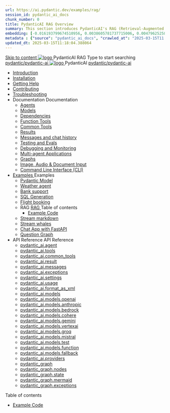 ```yaml
---
url: https://ai.pydantic.dev/examples/rag/
session_id: pydantic_ai_docs
chunk_number: 0
title: PydanticAI RAG Overview
summary: This section introduces PydanticAI's RAG (Retrieval-Augmented Generation) feature, providing links to core documentation, installation instructions, and troubleshooting resources.
embedding: [-0.016193799674510956, 0.0038605781737715006, 0.004796252585947514, -0.0045273383148014545, 0.010086128488183022, -0.0015287594869732857, -0.03589453548192978, -0.017814652994275093, 0.007757993880659342, 0.021807845681905746, 0.013298365287482738, -0.07785990089178085, -0.014933953993022442, -0.021454203873872757, 0.018625078722834587, -0.005400388967245817, -0.028188113123178482, 0.009216762147843838, -0.010277683846652508, 0.06406791508197784, 0.036690227687358856, -0.006590242497622967, 0.014595047570765018, 0.015972772613167763, -0.014005647040903568, -0.00012720475206151605, 0.02332555316388607, 0.0739109143614769, 0.014138261787593365, -0.04744679853320122, 0.03306540846824646, -0.02882171981036663, -0.010638692416250706, -0.01645902916789055, 0.04830143228173256, 0.015884364023804665, -0.0037979541812092066, 0.007113336119800806, -0.020511163398623466, 0.0281144380569458, 0.014403492212295532, -0.05204412713646889, 0.03203395754098892, 0.008804180659353733, -0.03586506471037865, 0.012790006585419178, -0.00619608024135232, 0.005551422946155071, 0.03035416267812252, 0.0011815652251243591, -0.0749128982424736, -0.009135719388723373, -0.039165712893009186, 0.01071973517537117, -0.02261827141046524, 0.02646411582827568, -0.053664982318878174, 0.024754852056503296, 0.02367919497191906, -0.04149384796619415, 0.007610643282532692, -0.008126369677484035, -0.013423613272607327, 0.05045274645090103, -0.03557036444544792, 0.02124791406095028, -0.09342009574174881, 0.01354886032640934, -0.08121948689222336, -0.020157521590590477, 0.03577665612101555, 9.416605462320149e-05, -0.0350988432765007, -0.06020733714103699, -0.022087810561060905, -0.04075709357857704, 0.03480414301156998, 0.08870488405227661, 0.005028329323977232, -0.0515136681497097, 0.015854893252253532, 0.026537790894508362, -0.002578630344942212, -0.021233178675174713, -0.012981561943888664, -0.022559331730008125, -0.031090915203094482, -0.02325187809765339, -0.013342570513486862, -0.004453663248568773, -0.022912973538041115, 0.029425855726003647, -0.04821301996707916, 0.01207535807043314, 0.07125861197710037, 0.009010471403598785, -0.0018722699023783207, 0.0030648864340037107, 0.02391495555639267, 0.013305732980370522, 0.024799056351184845, -0.04597329720854759, -0.013718313537538052, 0.024401210248470306, 0.02787867747247219, 0.0019616009667515755, 0.005986106116324663, -0.005853490903973579, -0.015191816724836826, -0.004586278460919857, -0.10903922468423843, -0.020466957241296768, -0.03000052273273468, 0.0049620214849710464, -0.061356667429208755, 0.0067228577099740505, -0.005555106792598963, -0.012097460217773914, 0.01947971060872078, -0.04921500384807587, -0.04028557240962982, -0.009474624879658222, 0.011434383690357208, -0.012988929636776447, 0.020290138199925423, 0.009039941243827343, -0.0057429783046245575, -0.04332099109888077, -0.047535210847854614, 0.006177661474794149, 0.030796214938163757, 0.01340887788683176, 0.025241108611226082, -0.023148734122514725, -0.013799356296658516, -0.014661355875432491, -0.036424994468688965, -0.009246231988072395, -0.03338957950472832, 0.05720138922333717, 0.02061430737376213, -0.022795092314481735, -0.007787463720887899, 0.04346834123134613, -0.03996140509843826, -0.0001768203655956313, -0.042584240436553955, 0.007831668481230736, -0.04488290473818779, -0.0012331379111856222, 0.005481431260704994, 0.03321275860071182, -0.03839949145913124, -0.016783200204372406, -0.02615468017756939, 0.0024460151325911283, 0.023384494706988335, 0.013482552953064442, 0.0013408877421170473, -0.06265334784984589, -0.010366094298660755, 0.06283017247915268, -0.027598712593317032, -0.014219304546713829, -0.029632147401571274, 0.0016622956609353423, -0.056169938296079636, 0.004737312439829111, -0.048124611377716064, -0.04735838994383812, -0.017343131825327873, -0.0480656698346138, -0.010675529949367046, -0.01231111865490675, 0.007780096028000116, -0.014359287917613983, -0.0204964280128479, -0.007304891478270292, 0.009047308936715126, -0.033477988094091415, -0.03256441652774811, 0.010498709045350552, -0.027952352538704872, -0.026596730574965477, -0.015737012028694153, -0.015884364023804665, 0.0047262609004974365, -0.01024821400642395, -0.031002504751086235, 0.048124611377716064, -0.0003842619771603495, 0.04992228373885155, 0.04214218631386757, 0.027554508298635483, 0.010763940401375294, -0.03321275860071182, 0.06654340028762817, -0.01625273935496807, 0.0077948314137756824, -0.004803619813174009, 0.01700422540307045, 0.01693055033683777, 0.03804584965109825, -0.026832491159439087, -0.006807584315538406, -0.030029993504285812, -0.009887205436825752, 0.008428437635302544, -0.012856313958764076, -0.020687982439994812, 0.0387236624956131, -0.050717975944280624, 0.019848085939884186, 0.0006644577952101827, -0.024209655821323395, -0.013666740618646145, -0.04844878241419792, 0.03996140509843826, 0.010262948460876942, 0.022824563086032867, -0.03374322131276131, 0.05230936035513878, 0.0013040502090007067, 0.002442331286147237, -0.009791428223252296, 0.016267474740743637, 0.05855701118707657, -0.0739109143614769, 0.039843522012233734, 0.012738433666527271, 0.027790268883109093, 0.024018099531531334, -0.022515127435326576, -0.02273615263402462, 0.04237794876098633, -0.04264317825436592, -0.009238864295184612, -0.012561613693833351, 0.008546317927539349, 0.020393282175064087, 0.005245671141892672, -0.001913712127134204, 0.006262388080358505, -0.01225217804312706, 0.02563895285129547, 0.000726160709746182, -0.013526758179068565, -0.03934253379702568, 0.03686704859137535, 0.03586506471037865, 0.05422491207718849, -0.026287294924259186, 0.024843262508511543, -0.028910130262374878, -0.02384128049015999, -0.015088671818375587, -0.01095549575984478, -0.003558509983122349, -0.04500078409910202, -0.007566438522189856, -0.01252477616071701, 0.014676090329885483, -0.024209655821323395, 0.011029170826077461, -0.0007091233273968101, -0.013674108311533928, -0.01103653758764267, 0.01877242885529995, -0.04983387514948845, -0.03860577940940857, 0.009982983581721783, 0.032181307673454285, 0.058763302862644196, -0.0020776393357664347, -0.05195571854710579, 0.04676898941397667, 0.011596469208598137, 0.017578892409801483, 0.01589909754693508, 0.022677212953567505, -0.005072534549981356, -0.011898537166416645, 0.03368427976965904, 0.03221077844500542, -0.0042510563507676125, 0.059352703392505646, 0.004041082225739956, -0.01517708133906126, 0.00124695198610425, 0.0026799337938427925, 0.030973033979535103, -0.009062044322490692, 0.03380215913057327, -0.036307115107774734, 0.003116459120064974, -0.004792568739503622, 0.07544335722923279, 0.016562175005674362, 0.042819999158382416, -0.013276263140141964, 0.028689105063676834, 0.007006506901234388, 0.0008039801032282412, -0.010343991219997406, -0.006678652483969927, 0.006980720907449722, -0.021660495549440384, -0.04361569136381149, 0.02933744713664055, -0.05027592554688454, -0.03427368029952049, 0.010911290533840656, 0.0015545457135885954, -0.035157784819602966, -0.028571223840117455, -0.03433262184262276, 0.06165136769413948, 0.004954654257744551, 0.045059725642204285, -0.03297699987888336, -0.04063921421766281, -0.06453943252563477, 0.06725068390369415, 0.020584838464856148, -0.08009962737560272, -0.03353692963719368, 0.02893960103392601, -0.01889031007885933, -0.030619394034147263, -0.013254160061478615, 0.023826545104384422, -0.03580612316727638, -0.0057982346042990685, 0.045383892953395844, -0.006936515681445599, -0.04721103981137276, -0.028026027604937553, 0.024533826857805252, -0.009548299945890903, 0.026169415563344955, -0.04049186408519745, -0.038428958505392075, -0.03739750757813454, -0.03179819509387016, -0.03433262184262276, 0.01998070254921913, 0.00977669283747673, 0.01778518222272396, -0.00025901422486640513, 0.009224128909409046, 0.018905043601989746, 0.008973633870482445, -0.00694019952788949, 0.027392422780394554, -0.00889259111136198, -0.018684018403291702, -0.00834739487618208, -0.009592505171895027, -0.03197501599788666, 0.03368427976965904, -0.07774202525615692, 0.005341448821127415, -0.013570963405072689, -0.01747574657201767, 0.010940760374069214, 0.02650832012295723, -0.028188113123178482, -0.0281586442142725, 0.02233830653131008, -0.023060323670506477, 0.022411981597542763, 0.020128052681684494, -0.02285403199493885, -0.035010434687137604, -0.013217322528362274, -0.02858595922589302, -0.026302030310034752, 0.0047888848930597305, 5.9429371503938455e-06, 0.038075320422649384, -0.0014025907730683684, 0.0019910710398107767, 0.005381970200687647, 0.016812670975923538, 0.04948023334145546, 0.02313399873673916, -0.005978738889098167, 0.01751995086669922, -0.009423051960766315, 0.06866524368524551, 0.031120384112000465, -0.015132877044379711, -0.026685141026973724, -0.010579751804471016, 0.019538650289177895, 0.007890609093010426, -0.021026888862252235, -0.004538389388471842, 0.0584980733692646, 0.021807845681905746, 0.02474011667072773, -0.0041331760585308075, -0.03539354354143143, 0.007419087924063206, 0.001095917890779674, 0.03530513495206833, 0.08764396607875824, 0.03577665612101555, 0.0012837895192205906, -0.03565877303481102, 0.0364544652402401, -0.042937878519296646, 0.0169600211083889, -0.01180275995284319, -0.026803020387887955, -0.036189235746860504, 0.001300366478972137, 0.01684213988482952, 0.007492762990295887, 0.03035416267812252, -0.020039642229676247, -0.0867009237408638, -0.03848790004849434, -0.0163706187158823, -0.05646463856101036, 0.06365533173084259, 0.06890100240707397, -0.015294961631298065, 0.010513444431126118, -0.031149854883551598, 0.017578892409801483, 0.0054188077338039875, 0.04629746824502945, 0.0038421591743826866, 0.011986947618424892, -0.004711525980383158, 0.01865454949438572, 0.04803619906306267, 0.01360780093818903, -0.010601854883134365, 0.02807023376226425, -0.041994836181402206, -0.04497131332755089, 0.03117932565510273, -0.02697984129190445, -0.01360780093818903, 0.006859156768769026, -0.030973033979535103, -0.016709525138139725, -0.02622835524380207, -0.004678372293710709, -0.015007629059255123, -0.018978720530867577, -0.00041764602065086365, -0.01180275995284319, -0.04373357072472572, 0.07532547414302826, 0.005116739310324192, 0.06383215636014938, 0.0008997578406706452, 0.04821301996707916, 0.01431508269160986, -0.047888848930597305, 0.04296734929084778, 0.007437506690621376, -0.026022063568234444, 0.025550544261932373, -0.009924042969942093, 0.013777254149317741, 0.0020794812589883804, 0.013475185260176659, -0.01684213988482952, -0.017372600734233856, -0.007319626398384571, -0.007485395763069391, -0.024519091472029686, 0.03386110067367554, -0.008914693258702755, -0.02443068102002144, -0.0027130874805152416, 0.017328396439552307, -0.01407932210713625, -0.0017018960788846016, -0.0069291479885578156, 0.010579751804471016, 0.06359639018774033, -0.008015857078135014, -0.042908407747745514, -0.01071973517537117, 0.0058313882909715176, -0.018551403656601906, 0.019612325355410576, 0.05251564830541611, -0.019185010343790054, 0.022279366850852966, 0.018448257818818092, -0.021586820483207703, -0.010196641087532043, -0.0031643479596823454, -0.047299448400735855, -0.019185010343790054, -0.008597890846431255, -0.004862559959292412, 0.049892812967300415, 0.010734469629824162, -0.04131702706217766, 0.012767904438078403, 0.008295821957290173, -0.01645902916789055, 0.03403792157769203, -0.037014398723840714, -0.01015243586152792, 0.012893151491880417, 0.042319007217884064, 0.03132667392492294, 0.016915814951062202, -0.014911850914359093, 0.04228953644633293, -0.01865454949438572, -0.00818530935794115, 0.037132278084754944, -0.023531844839453697, -0.0014891590690240264, -0.007625378202646971, 0.011397546157240868, -0.03058992326259613, -0.018197763711214066, -0.03957829251885414, -0.015972772613167763, -0.018271438777446747, 0.0317392572760582, -0.0033393262419849634, 0.02749556675553322, 0.008074796758592129, -0.05902853235602379, -0.020702717825770378, 0.007728523574769497, 0.012797374278306961, -0.023929689079523087, -0.03377269208431244, -0.018919778987765312, 0.005050431936979294, -0.014639252796769142, -0.00677443016320467, -0.003105407813563943, 0.007595908362418413, 0.015766482800245285, 0.011854331940412521, 0.0004148832231294364, 0.014933953993022442, 0.09165189415216446, 0.011699614115059376, 0.023148734122514725, -0.04178854823112488, 0.016517968848347664, -0.004125808831304312, -0.0008334501762874424, -0.016709525138139725, 0.032417066395282745, -0.002685459330677986, 0.001183407148346305, -0.007905343547463417, 0.015648603439331055, 0.005960320122539997, -0.008966266177594662, 0.039725642651319504, 0.02120370976626873, -0.023826545104384422, -0.04311469942331314, 0.0003651524893939495, 0.025609483942389488, -0.0045199706219136715, -0.015280227176845074, -0.013858295977115631, -0.003871629247441888, 0.0049067651852965355, -0.012156400829553604, -0.028409140184521675, -0.01462451834231615, 0.00844317302107811, -0.034067392349243164, -0.021586820483207703, -0.005510901566594839, 0.005168312229216099, -0.04629746824502945, -0.002311557997018099, 0.00883365049958229, -0.00797165185213089, 0.026567259803414345, 0.008944164030253887, 0.024828527122735977, 0.009688282385468483, -0.009275701828300953, -0.011066008359193802, -0.028364934027194977, 0.006081883795559406, 0.0222646314650774, -0.014646620489656925, -0.04903818294405937, 0.027775533497333527, 0.008907326497137547, -0.033595871180295944, -0.02540319226682186, 0.024327535182237625, 0.011810126714408398, -0.0044647143222391605, -0.010410299524664879, 0.006682336330413818, 0.004932551644742489, -0.005455645266920328, -0.00950409471988678, -0.013261527754366398, -0.021940460428595543, -0.03589453548192978, -0.018433524295687675, 0.03138561546802521, -0.05478484556078911, 0.015339166857302189, 0.03887101262807846, -0.03427368029952049, -0.01340887788683176, 0.015427577309310436, 0.04102232679724693, -0.022353041917085648, 0.0017221567686647177, 0.002309716073796153, -0.011721717193722725, -0.03557036444544792, -0.0375448577105999, -0.015383372083306313, -0.015722278505563736, 0.027834473177790642, 0.017372600734233856, 0.011250196024775505, -0.01180275995284319, 0.011832229793071747, -0.00524198729544878, -0.027908148244023323, 0.0007542493985965848, -0.03350745886564255, 0.038193199783563614, 0.039401471614837646, -0.0020076478831470013, -0.03397898003458977, 0.04320311173796654, -0.04585541412234306, 0.0049767568707466125, 0.006243969313800335, 0.011316503398120403, 0.011441751383244991, 0.004696791060268879, -0.01042503397911787, 0.02497587725520134, -0.014830808155238628, 0.025933654978871346, -0.01309944223612547, -0.010329256765544415, -0.03106144443154335, -0.025653688237071037, 0.04903818294405937, -0.04202430695295334, 0.026375705376267433, 0.00865683052688837, -0.02155734971165657, -0.03954882174730301, 0.04656269773840904, 0.029160626232624054, 0.03648393601179123, 0.009319907054305077, 0.00889259111136198, 0.002191835781559348, 0.0032619673293083906, 0.018860839307308197, 0.025079023092985153, -0.0034479971509426832, -0.015442312695086002, -0.01160383690148592, -0.035246193408966064, -0.005378286354243755, 0.038222670555114746, -0.013637270778417587, 0.015066568739712238, -0.05835072323679924, 0.00610767025500536, 0.057348739355802536, -0.03244653716683388, 0.01606118306517601, 0.0059492685832083225, 0.009695650078356266, 0.0352756641805172, 0.007338045164942741, -0.014344552531838417, 0.020555367693305016, -0.0036598131991922855, 0.01849246397614479, 0.022529862821102142, -0.00959987286478281, 0.013850929215550423, -0.018153557553887367, -0.14475694298744202, -0.012200605124235153, 0.014374022372066975, -0.0058608585968613625, -0.016709525138139725, -0.016400089487433434, -0.01912607066333294, 0.011176520958542824, -0.005352499894797802, 0.03179819509387016, -0.026360969990491867, -0.02101215347647667, 0.0018031994113698602, -0.033124350011348724, 0.026965105906128883, -0.04632693529129028, 0.012907886877655983, -0.0012101144529879093, 0.0063102771528065205, -0.015221286565065384, -0.032063428312540054, -0.05039380490779877, 0.03191607818007469, -0.008273719809949398, -0.0292490366846323, 0.003300646785646677, -0.018448257818818092, -0.02077639289200306, 0.01869875378906727, -0.018669284880161285, -0.0015858577098697424, 0.01799147203564644, 0.010594487190246582, 0.010196641087532043, -0.01735786534845829, 0.0020702718757092953, -0.0004148832231294364, -0.04158225655555725, 0.023178203031420708, -0.021527880802750587, -0.0038090054877102375, -0.010329256765544415, -0.021896256133913994, -0.0020039642695337534, -0.0005253959679976106, -0.02537372335791588, -0.028895394876599312, 0.03598294407129288, 0.036690227687358856, -0.0131952203810215, -0.001172355841845274, -0.0047630988992750645, 0.013836193829774857, 0.0027020361740142107, -0.03397898003458977, 0.012303750962018967, -0.0027554507832974195, -0.005614046938717365, -0.00758854066953063, -0.009039941243827343, 0.016901079565286636, 0.001419167616404593, 0.0017682036850601435, -0.01889031007885933, 0.021292120218276978, 0.003996876999735832, -0.01688634604215622, 0.033242229372262955, -0.009938778355717659, -0.02089427411556244, 0.009356744587421417, -0.013349938206374645, 0.007341729011386633, -0.009098881855607033, 0.017461011186242104, 0.037132278084754944, -0.014101424254477024, 0.0024883784353733063, -0.034303151071071625, -0.004833090119063854, 0.0037795354146510363, 0.009732487611472607, -0.017505217343568802, 0.009003103710711002, 0.01044713705778122, 0.0071096522733569145, -0.00473362859338522, 0.016709525138139725, -0.024725381284952164, -0.04243689030408859, -0.020245932042598724, -0.06654340028762817, 0.005378286354243755, 0.005212516989558935, -0.024357005953788757, 0.016326414421200752, -0.0158254224807024, 0.0035732449032366276, -0.10208429396152496, -0.004862559959292412, -0.009629342705011368, -0.0033890570048242807, 0.03483361378312111, -0.008502112701535225, 0.02502008154988289, 0.019111335277557373, 0.0049067651852965355, -0.015339166857302189, 0.018094617873430252, -0.006730225402861834, -0.04181801900267601, 0.008642095141112804, 0.020481692627072334, -0.042937878519296646, 0.04874348267912865, -0.01657691039144993, 0.02787867747247219, 0.007205429952591658, -0.00950409471988678, 3.931260289391503e-05, 0.0007588540902361274, 0.04043292626738548, -0.033713750541210175, -0.0065165674313902855, 0.008568420074880123, 0.023620253428816795, 0.054843783378601074, 0.0058866445906460285, -0.0044020903296768665, -0.028895394876599312, -0.014506638050079346, -0.0007284630555659533, -0.0014569261111319065, 0.026640934869647026, 0.002558369655162096, 0.026906166225671768, 0.019347095862030983, -0.01578121818602085, 0.004302628803998232, -0.03179819509387016, 0.015604397282004356, 0.001000140211544931, 0.04055080562829971, 0.02596312388777733, -0.016400089487433434, -0.010439769364893436, 0.0027443994767963886, 0.0020334343425929546, 0.0017101845005527139, 0.04559018462896347, -0.00038955739000812173, 0.023944424465298653, 0.028364934027194977, 0.01252477616071701, -0.02921956591308117, 0.00509463669732213, -0.006173978094011545, 0.0018096459098160267, 0.010056658647954464, 0.01340887788683176, 0.0007390538812614977, -0.014484534971415997, -0.00932727474719286, -0.005975055042654276, -0.038812071084976196, 0.013180484995245934, -0.011714349500834942, -0.006789165548980236, -0.015088671818375587, 0.01268686167895794, -0.011758554726839066, -0.01731366105377674, -0.006796532776206732, 0.007072814740240574, 0.007839036174118519, 0.0011244670022279024, -0.009423051960766315, -0.050600096583366394, 0.031474024057388306, -0.0316508449614048, -0.03197501599788666, 0.02202887088060379, -0.01455084327608347, -0.01849246397614479, 0.0026375704910606146, -0.019052395597100258, -0.00858315546065569, -0.005956636276096106, 0.025241108611226082, -0.004586278460919857, 0.016901079565286636, 0.0033043306320905685, -0.014366654679179192, 0.00554773909971118, -0.0020997419487684965, 0.017092635855078697, 0.009393582120537758, 0.004538389388471842, 0.0515136681497097, 0.0298826415091753, -0.004368936643004417, 0.0304720439016819, -0.01936183124780655, 0.01500026136636734, -0.008966266177594662, -0.026847226545214653, -0.02509375661611557, 0.010358726605772972, 0.007787463720887899, 0.01978914625942707, -0.01740207150578499, -0.020437488332390785, -0.020761657506227493, 0.009629342705011368, 0.08033538609743118, 0.00015552365221083164, -0.062063951045274734, 0.01950918138027191, 0.008914693258702755, -0.03150349482893944, -0.006700755096971989, 0.046975277364254, -0.008052694611251354, -0.007861139252781868, -0.012355322949588299, 0.011007067747414112, -0.009511462412774563, -0.0067854817025363445, 0.027274541556835175, -0.005367234814912081, -0.038075320422649384, 0.04818354919552803, 0.0041884323582053185, -0.007120703812688589, 0.04830143228173256, -0.008096899837255478, -0.005381970200687647, 0.0022526178508996964, 0.013659373857080936, 0.001290236134082079, 0.00818530935794115, -0.005514585413038731, -0.05098320543766022, -0.0038237404078245163, -0.004343150183558464, -0.005212516989558935, 0.0016051974380388856, -0.007065447047352791, 0.02773132734000683, -0.02799655869603157, -0.0025215321220457554, 0.02242671698331833, 0.0036579712759703398, 0.04455873370170593, -0.013519390486180782, -0.030678333714604378, -0.000704058213159442, -0.019391300156712532, 0.0049067651852965355, 0.06082620844244957, 0.010741837322711945, -0.03259388729929924, 0.0010986807756125927, -0.0011631464585661888, -0.02901327610015869, -0.001570201711729169, -0.030442573130130768, 0.009047308936715126, -0.008634728379547596, 0.008450539782643318, 0.039872992783784866, 0.024327535182237625, 0.009297803975641727, 0.0701976865530014, 0.05820337310433388, -0.0025012714322656393, -0.021454203873872757, 0.008885223418474197, -0.02929324097931385, -0.009666180238127708, 0.01044713705778122, 0.0468868687748909, 0.033831629902124405, -0.012421631254255772, 0.0003029890649486333, 0.01472766324877739, -0.012193238362669945, 0.012568981386721134, 0.006365533452481031, -0.0049767568707466125, -0.010786042548716068, 0.04850772023200989, -0.0013832510448992252, 0.020923743024468422, 0.02882171981036663, -0.0055624740198254585, -0.0014265351928770542, 0.00773589126765728, 0.017578892409801483, 0.042319007217884064, 0.03188660740852356, -0.019774410873651505, 0.003503253450617194, 0.044588204473257065, -0.019022924825549126, -0.014042484574019909, 0.02709772065281868, 0.02700931206345558, -0.023001382127404213, -0.0027701857034116983, -0.005975055042654276, 0.014197202399373055, -0.011515426449477673, 0.03498096391558647, -0.013276263140141964, -0.012502674013376236, -0.028924865648150444, -0.011824862100183964, -0.020054377615451813, -0.042937878519296646, -0.04043292626738548, 0.011353340931236744, 0.012922622263431549, 0.007201746106147766, 0.0006865603500045836, 0.013909868896007538, 0.012325853109359741, 0.0035327235236763954, -0.0006584716611541808, 0.010086128488183022, -0.03557036444544792, 0.005282508675009012, 0.04060974344611168, 0.008958898484706879, 0.022721417248249054, 0.021188974380493164, 0.04043292626738548, -0.018404053524136543, -0.016075918450951576, 0.009297803975641727, -0.004873611498624086, -0.018580874428153038, 0.008568420074880123, 0.012598451226949692, 0.023856014013290405, 0.04214218631386757, 0.0015563876368105412, -0.01693055033683777, -0.011522794142365456, 0.0021549982484430075, 0.03798690810799599, -0.009474624879658222, 0.023885484784841537, -0.01160383690148592, 0.015545457601547241, 0.0024810107424855232, -0.0014219305012375116, -0.002517848275601864, -0.0008951530908234417, 9.43387349252589e-05, 0.0035290399100631475, -0.00883365049958229, -0.00294516421854496, -0.028291258960962296, 0.005485115107148886, -0.005643516778945923, 0.016547439619898796, 0.025889448821544647, -0.016812670975923538, 0.02552107349038124, -0.009489360265433788, 0.02250039204955101, -0.03000052273273468, -0.013025767169892788, 0.0006055176490917802, -0.03144455701112747, 0.0013593066250905395, -0.025977859273552895, -0.024725381284952164, 0.009010471403598785, -0.007312259171158075, -0.014285611920058727, 0.024636970832943916, -0.027849208563566208, -0.020408017560839653, -0.033713750541210175, 0.004659953527152538, 0.007124387193471193, 0.012988929636776447, 0.01323205791413784, -0.01802094280719757, -0.015958039090037346, 0.013902501203119755, 0.0035382492933422327, -0.00811163429170847, -0.0028770146891474724, 0.024062305688858032, -0.009378846734762192, 0.014875013381242752, 0.04544283449649811, 0.018404053524136543, -0.006542353890836239, 0.015840157866477966, 0.009754590690135956, -0.013254160061478615, -0.06442155689001083, 0.043880920857191086, 0.01747574657201767, -0.029661616310477257, -0.009548299945890903, 0.011124948039650917, 0.00987247098237276, 0.0071649085730314255, 0.008354762569069862, -0.044706083834171295, -0.012318485416471958, -0.039843522012233734, -0.01802094280719757, 0.018757693469524384, 0.03580612316727638, -0.004943602718412876, 0.006984404753893614, 0.017254721373319626, -0.034686263650655746, -0.01346781849861145, 0.0012957617873325944, 0.0013712787767872214, -0.00787587370723486, 0.01156699936836958, 0.015854893252253532, -0.014816073700785637, 0.03256441652774811, -0.027304012328386307, -0.011183888651430607, -0.06271228939294815, -0.005013594403862953, -0.0008698272868059576, -0.032299187034368515, -0.004995175637304783, -0.026213619858026505, -0.007654848508536816, -0.012546878308057785, 0.03447997197508812, -0.024401210248470306, 0.015884364023804665, -0.00794954877346754, -0.003547458676621318, -0.0021200026385486126, 0.09695649892091751, -0.0027020361740142107, -0.028644898906350136, 0.024062305688858032, 0.01754942163825035, 0.010314521379768848, 0.008553685620427132, -0.0018787164008244872, -0.010609222576022148, -0.03141508623957634, -0.01606118306517601, 0.03141508623957634, 0.01015243586152792, -0.002998578827828169, 0.008848385885357857, -0.026169415563344955, 0.005964003503322601, 0.036424994468688965, 0.03058992326259613, 0.006041362415999174, 0.016797935590147972, 0.03007419779896736, -0.015118141658604145, -0.002707561943680048, 0.004947286564856768, 0.000682876561768353, 0.019656531512737274, -0.01337204035371542, 0.03309487923979759, 0.057938139885663986, 0.016974754631519318, -0.038340549916028976, -0.0021292120218276978, 0.0105208121240139, -0.036218706518411636, 0.023929689079523087, 0.0028972753789275885, -0.02728927694261074, 0.000266381714027375, -0.004044766072183847, 0.02485799603164196, 0.018477728590369225, -0.024209655821323395, 0.003878996940329671, 0.025314783677458763, 0.013990911655128002, 0.04037398472428322, -0.021734170615673065, -0.0025528441183269024, 0.021144768223166466, -0.020997418090701103, 0.040197163820266724, -0.0068407380022108555, -0.006339746993035078, -0.007083865813910961, -0.017387336120009422, 0.0002371418959228322, 0.05938217416405678, 0.04638587683439255, 0.020010171458125114, -0.035835593938827515, 0.01766730099916458, -0.002204729011282325, 0.014705561101436615, -0.007094917353242636, -0.04617958515882492, 0.008332659490406513, -0.011419649235904217, 0.005986106116324663, 0.02384128049015999, -0.025889448821544647, 0.016473764553666115, 0.01411615964025259, 0.01221534051001072, 0.012554246000945568, 0.040816035121679306, -0.000581112748477608, 0.011441751383244991, 0.02214675210416317, 0.03586506471037865, 0.0005396705237217247, -0.029941583052277565, -0.004810987506061792, 0.023340288549661636, -0.0292490366846323, -0.02191099151968956, 0.011751187033951283, 0.0012810267508029938, -0.031149854883551598, 0.002687301253899932, 0.017136840149760246, 0.00043468340300023556, -0.01606118306517601, 0.027436627075076103, 0.004048449918627739, 0.03589453548192978, -0.006866524461656809, 0.02700931206345558, 0.0020997419487684965, 0.03315382078289986, 0.01001245342195034, -0.0007731286459602416, -0.04196536913514137, 0.013814091682434082, 0.003602714976295829, 0.0163706187158823, -0.015457047149538994, -0.014609782956540585, -0.025535808876156807, 0.029705822467803955, 0.02556527778506279, 0.011751187033951283, 0.007905343547463417, 0.005731926765292883, -0.023826545104384422, -0.0051756794564425945, -0.02643464505672455, -0.0012699754443019629, -0.024003366008400917, -0.04149384796619415, 0.011751187033951283, 0.0040779197588562965, 0.006262388080358505, -0.024445416405797005, 0.014374022372066975, 0.01978914625942707, 0.003960039466619492, -0.013696211390197277, 0.012871049344539642, -0.00605609780177474, 0.005558790173381567, 0.01262792106717825, 0.017578892409801483, -0.01700422540307045, -0.00987983774393797, -0.013202587142586708, 0.014646620489656925, -0.005790866911411285, -0.03209289535880089, 0.02320767380297184, 0.012333220802247524, 0.04167066514492035, 0.029750026762485504, -0.03769220784306526, 0.0017995156813412905, -0.018521932885050774, 0.011147051118314266, -0.002011331729590893, -0.002869647229090333, 0.020673248916864395, -0.024489620700478554, -0.0009094277047552168, -0.004796252585947514, 0.048596132546663284, 0.010181906633079052, -0.028910130262374878, 0.010844982229173183, -0.04959811270236969, -0.003599031362682581, -0.017917796969413757, -0.0043136803433299065, -0.0022710366174578667, -0.010145069099962711, -0.012841579504311085, 0.016311679035425186, 0.006980720907449722, 0.01947971060872078, 0.02077639289200306, 0.01103653758764267, 0.0011815652251243591, -0.020702717825770378, -0.02344343438744545, 0.007389618083834648, 0.017564157024025917, 0.011699614115059376, -0.024607501924037933, -0.010609222576022148, 0.0014642936876043677, 0.0067854817025363445, 0.023310817778110504, -0.01900818943977356, -0.016193799674510956, -0.003158822190016508, -0.017181046307086945, -0.005724559538066387, 0.02502008154988289, -0.021115299314260483, -0.011721717193722725, 0.010565017350018024, -0.03557036444544792, 0.014425595290958881, -0.00281807454302907, 0.023973895236849785, 0.009334642440080643, -0.008944164030253887, 0.049185533076524734, 0.020319607108831406, -0.013283629901707172, 0.027613447979092598, 0.0005755871534347534, -0.023104527965188026, 0.013305732980370522, 0.0014992894139140844, 0.0029746342916041613, -0.005989789962768555, -0.010697632096707821, -0.005153576843440533, 0.014742398634552956, -0.0034111596178263426, -0.010940760374069214, -0.003039100207388401, -0.012554246000945568, -0.004420509096235037, 0.01861034333705902, 0.015545457601547241, 0.001213798183016479, -0.0007321468438021839, -0.007618010975420475, 0.013482552953064442, -0.028379669412970543, -0.009725119918584824, 0.011250196024775505, -0.0036763902753591537, -0.023502374067902565, 0.02764291688799858, 0.023973895236849785, -0.0009808004833757877, -0.014970791526138783, -0.013534125871956348, 0.018757693469524384, 0.038311079144477844, 0.0034258945379406214, -0.015118141658604145, -0.008774710819125175, -0.00923149660229683, -0.012185870669782162, -0.015722278505563736, 0.014595047570765018, 0.031149854883551598, -0.017269456759095192, -0.011353340931236744, 0.026920901611447334, 0.016783200204372406, 0.007632745895534754, -0.026095738634467125, -0.0022415665443986654, -0.0039895097725093365, -0.008870488964021206, -0.043055761605501175, 0.013850929215550423, 0.01723998598754406, 0.028247054666280746, -0.009202026762068272, -0.040344513952732086, 0.006918096914887428, -0.04158225655555725, -0.01382145844399929, -0.0025767884217202663, -0.0036045568995177746, 0.011183888651430607, -0.03247600793838501, 0.0030685700476169586, 0.014322449453175068, -0.015066568739712238, 0.011846965178847313, 0.021159503608942032, -0.028924865648150444, -0.0005359867354854941, -0.03860577940940857, -0.021881520748138428, 0.0010176380164921284, 0.014403492212295532, -0.01438875775784254, 0.009474624879658222, -0.0158696286380291, 0.008524214848876, 0.014757133089005947, 0.0033153819385915995, -0.016635850071907043, -0.028762780129909515, 0.0032638092525303364, 0.002630203031003475, 0.00582033721730113, -0.005650884471833706, 0.02085006795823574, 0.02969108708202839, -0.01197957992553711, -0.01272369921207428, 0.022559331730008125, 0.012318485416471958, 0.035835593938827515, 0.018669284880161285, 0.0031330359634011984, -0.007024926133453846, 0.021940460428595543, 0.022441452369093895, -0.0043394663371145725, -0.010970230214297771, 0.00206106249243021, -0.013917236588895321, -0.008774710819125175, -0.013379408046603203, 0.018713489174842834, 0.010380828753113747, 0.006689704023301601, 0.024872731417417526, 0.006262388080358505, 0.010528179816901684, -0.023944424465298653, 0.018787164241075516, 0.018241968005895615, -0.0204964280128479, 0.01959759183228016, -0.014735030941665173, 0.043291520327329636, 0.02948479726910591, -0.00246811774559319, 0.013828826136887074, -0.03813425824046135, -0.011552263982594013, 0.009621975012123585, -0.01570754311978817, 0.010196641087532043, -0.005253038369119167, 0.032652828842401505, 0.008634728379547596, -0.03551142290234566, -0.010616589337587357, 0.022912973538041115, -0.00758854066953063, 0.002740715630352497, 0.007640113588422537, 0.05127790570259094, -0.008885223418474197, 0.013224690221250057, -0.004225269891321659, 0.004217902664095163, 0.019229214638471603, 0.03447997197508812, -0.0005143446614965796, -0.022824563086032867, 0.011677511967718601, 0.0008537108660675585, -0.01127229817211628, 0.013873031362891197, 0.009695650078356266, 0.013077340088784695, 0.005824021063745022, 0.011066008359193802, -0.023782338947057724, 0.009680915623903275, 0.02155734971165657, 0.04007928445935249, -0.03235812857747078, 0.012694229371845722, -0.013151015155017376, -0.03403792157769203, 0.010675529949367046, -0.038782600313425064, 0.019803881645202637, -0.0015002103755250573, -0.00987247098237276, -0.0025933654978871346, 0.02179311029613018, -0.0008684459025971591, 0.01771150715649128, 0.009791428223252296, -0.010218744166195393, 0.005647200625389814, -0.010086128488183022, 0.01116915326565504, -0.000783719471655786, 0.022986648604273796, -0.011530161835253239, -0.018566139042377472, -0.04072762653231621, -0.03138561546802521, 0.004232637584209442, 0.025977859273552895, -0.06277123093605042, 0.006851789075881243, -0.017814652994275093, 0.014071954414248466, -0.0060597811825573444, 0.01480133831501007, -0.009894573129713535, -0.0017147891921922565, 0.009629342705011368, -0.020746923983097076]
metadata : {"source": "pydantic_ai_docs", "crawled_at": "2025-03-15T11:18:04.386545", "url_path": "/examples/rag/", "chunk_size": 4765}
updated_dt: 2025-03-15T11:18:04.388064
---
```

[ Skip to content ](https://ai.pydantic.dev/examples/rag/#rag)
[ ![logo](https://ai.pydantic.dev/img/logo-white.svg) ](https://ai.pydantic.dev/ "PydanticAI")
PydanticAI 
RAG 
Type to start searching
[ pydantic/pydantic-ai  ](https://github.com/pydantic/pydantic-ai "Go to repository")
[ ![logo](https://ai.pydantic.dev/img/logo-white.svg) ](https://ai.pydantic.dev/ "PydanticAI") PydanticAI 
[ pydantic/pydantic-ai  ](https://github.com/pydantic/pydantic-ai "Go to repository")
  * [ Introduction  ](https://ai.pydantic.dev/)
  * [ Installation  ](https://ai.pydantic.dev/install/)
  * [ Getting Help  ](https://ai.pydantic.dev/help/)
  * [ Contributing  ](https://ai.pydantic.dev/contributing/)
  * [ Troubleshooting  ](https://ai.pydantic.dev/troubleshooting/)
  * Documentation  Documentation 
    * [ Agents  ](https://ai.pydantic.dev/agents/)
    * [ Models  ](https://ai.pydantic.dev/models/)
    * [ Dependencies  ](https://ai.pydantic.dev/dependencies/)
    * [ Function Tools  ](https://ai.pydantic.dev/tools/)
    * [ Common Tools  ](https://ai.pydantic.dev/common_tools/)
    * [ Results  ](https://ai.pydantic.dev/results/)
    * [ Messages and chat history  ](https://ai.pydantic.dev/message-history/)
    * [ Testing and Evals  ](https://ai.pydantic.dev/testing-evals/)
    * [ Debugging and Monitoring  ](https://ai.pydantic.dev/logfire/)
    * [ Multi-agent Applications  ](https://ai.pydantic.dev/multi-agent-applications/)
    * [ Graphs  ](https://ai.pydantic.dev/graph/)
    * [ Image, Audio & Document Input  ](https://ai.pydantic.dev/input/)
    * [ Command Line Interface (CLI)  ](https://ai.pydantic.dev/cli/)
  * [ Examples  ](https://ai.pydantic.dev/examples/)
Examples 
    * [ Pydantic Model  ](https://ai.pydantic.dev/examples/pydantic-model/)
    * [ Weather agent  ](https://ai.pydantic.dev/examples/weather-agent/)
    * [ Bank support  ](https://ai.pydantic.dev/examples/bank-support/)
    * [ SQL Generation  ](https://ai.pydantic.dev/examples/sql-gen/)
    * [ Flight booking  ](https://ai.pydantic.dev/examples/flight-booking/)
    * RAG  [ RAG  ](https://ai.pydantic.dev/examples/rag/) Table of contents 
      * [ Example Code  ](https://ai.pydantic.dev/examples/rag/#example-code)
    * [ Stream markdown  ](https://ai.pydantic.dev/examples/stream-markdown/)
    * [ Stream whales  ](https://ai.pydantic.dev/examples/stream-whales/)
    * [ Chat App with FastAPI  ](https://ai.pydantic.dev/examples/chat-app/)
    * [ Question Graph  ](https://ai.pydantic.dev/examples/question-graph/)
  * API Reference  API Reference 
    * [ pydantic_ai.agent  ](https://ai.pydantic.dev/api/agent/)
    * [ pydantic_ai.tools  ](https://ai.pydantic.dev/api/tools/)
    * [ pydantic_ai.common_tools  ](https://ai.pydantic.dev/api/common_tools/)
    * [ pydantic_ai.result  ](https://ai.pydantic.dev/api/result/)
    * [ pydantic_ai.messages  ](https://ai.pydantic.dev/api/messages/)
    * [ pydantic_ai.exceptions  ](https://ai.pydantic.dev/api/exceptions/)
    * [ pydantic_ai.settings  ](https://ai.pydantic.dev/api/settings/)
    * [ pydantic_ai.usage  ](https://ai.pydantic.dev/api/usage/)
    * [ pydantic_ai.format_as_xml  ](https://ai.pydantic.dev/api/format_as_xml/)
    * [ pydantic_ai.models  ](https://ai.pydantic.dev/api/models/base/)
    * [ pydantic_ai.models.openai  ](https://ai.pydantic.dev/api/models/openai/)
    * [ pydantic_ai.models.anthropic  ](https://ai.pydantic.dev/api/models/anthropic/)
    * [ pydantic_ai.models.bedrock  ](https://ai.pydantic.dev/api/models/bedrock/)
    * [ pydantic_ai.models.cohere  ](https://ai.pydantic.dev/api/models/cohere/)
    * [ pydantic_ai.models.gemini  ](https://ai.pydantic.dev/api/models/gemini/)
    * [ pydantic_ai.models.vertexai  ](https://ai.pydantic.dev/api/models/vertexai/)
    * [ pydantic_ai.models.groq  ](https://ai.pydantic.dev/api/models/groq/)
    * [ pydantic_ai.models.mistral  ](https://ai.pydantic.dev/api/models/mistral/)
    * [ pydantic_ai.models.test  ](https://ai.pydantic.dev/api/models/test/)
    * [ pydantic_ai.models.function  ](https://ai.pydantic.dev/api/models/function/)
    * [ pydantic_ai.models.fallback  ](https://ai.pydantic.dev/api/models/fallback/)
    * [ pydantic_ai.providers  ](https://ai.pydantic.dev/api/providers/)
    * [ pydantic_graph  ](https://ai.pydantic.dev/api/pydantic_graph/graph/)
    * [ pydantic_graph.nodes  ](https://ai.pydantic.dev/api/pydantic_graph/nodes/)
    * [ pydantic_graph.state  ](https://ai.pydantic.dev/api/pydantic_graph/state/)
    * [ pydantic_graph.mermaid  ](https://ai.pydantic.dev/api/pydantic_graph/mermaid/)
    * [ pydantic_graph.exceptions  ](https://ai.pydantic.dev/api/pydantic_graph/exceptions/)


Table of contents 
  * [ Example Code  ](https://ai.pydantic.dev/examples/rag/#example-code)